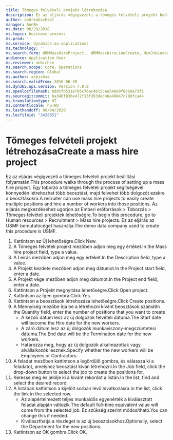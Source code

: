```yaml
---
title: Tömeges felvételi projekt létrehozása
description: Ez az eljárás végigvezeti a tömeges felvételi projekt beállítási folyamatán.
author: andreabichsel
manager: AnnBe
ms.date: 08/29/2018
ms.topic: business-process
ms.prod: ''
ms.service: dynamics-ax-applications
ms.technology: ''
ms.search.form: HRMMassHireProject,  HRMMassHireLineCreate, HcmJobLookup, HcmPersonnelManagementWorkspace
audience: Application User
ms.reviewer: anbichse
ms.search.scope: Core, Operations
ms.search.region: Global
ms.author: anbichse
ms.search.validFrom: 2016-06-30
ms.dyn365.ops.version: Version 7.0.0
ms.openlocfilehash: 8ddcfd531e7b5c76ac4b15cee54880f6868a73f1
ms.sourcegitcommit: ba340f836e472f13f263dec46a49847c788fca44
ms.translationtype: HT
ms.contentlocale: hu-HU
ms.lasthandoff: 06/04/2020
ms.locfileid: "3428851"
---
```

# <a name="create-a-mass-hire-project"></a><span data-ttu-id="c5956-103">Tömeges felvételi projekt létrehozása</span><span class="sxs-lookup"><span data-stu-id="c5956-103">Create a mass hire project</span></span>



<span data-ttu-id="c5956-104">Ez az eljárás végigvezeti a tömeges felvételi projekt beállítási folyamatán.</span><span class="sxs-lookup"><span data-stu-id="c5956-104">This procedure walks through the process of setting up a mass hire project.</span></span> <span data-ttu-id="c5956-105">Egy toborzó a tömeges felvételi projekt segítségével könnyedén létrehozhat több beosztást, majd felvehet több dolgozót ezekre a beosztásokra.</span><span class="sxs-lookup"><span data-stu-id="c5956-105">A recruiter can use mass hire projects to easily create multiple positions and hire a number of workers into those positions.</span></span> <span data-ttu-id="c5956-106">Az eljárás megkezdéséhez ugorjon az Emberi erőforrások > Toborzás > Tömeges felvételi projektek lehetőségre.</span><span class="sxs-lookup"><span data-stu-id="c5956-106">To begin this procedure, go to Human resources > Recruitment > Mass hire projects.</span></span> <span data-ttu-id="c5956-107">Ez az eljárás az USMF bemutatócéget használja.</span><span class="sxs-lookup"><span data-stu-id="c5956-107">The demo data company used to create this procedure is USMF.</span></span>

1. <span data-ttu-id="c5956-108">Kattintson az Új lehetőségre.</span><span class="sxs-lookup"><span data-stu-id="c5956-108">Click New.</span></span>
2. <span data-ttu-id="c5956-109">A Tömeges felvételi projekt mezőben adjon meg egy értéket.</span><span class="sxs-lookup"><span data-stu-id="c5956-109">In the Mass hire project field, type a value.</span></span>
3. <span data-ttu-id="c5956-110">A Leírás mezőben adjon meg egy értéket.</span><span class="sxs-lookup"><span data-stu-id="c5956-110">In the Description field, type a value.</span></span>
4. <span data-ttu-id="c5956-111">A Projekt kezdete mezőben adjon meg dátumot.</span><span class="sxs-lookup"><span data-stu-id="c5956-111">In the Project start field, enter a date.</span></span>
5. <span data-ttu-id="c5956-112">A Projekt vége mezőben adjon meg dátumot.</span><span class="sxs-lookup"><span data-stu-id="c5956-112">In the Project end field, enter a date.</span></span>
6. <span data-ttu-id="c5956-113">Kattintson a Projekt megnyitása lehetőségre.</span><span class="sxs-lookup"><span data-stu-id="c5956-113">Click Open project.</span></span>
7. <span data-ttu-id="c5956-114">Kattintson az Igen gombra.</span><span class="sxs-lookup"><span data-stu-id="c5956-114">Click Yes.</span></span>
8. <span data-ttu-id="c5956-115">Kattintson a beosztások létrehozása lehetőségre.</span><span class="sxs-lookup"><span data-stu-id="c5956-115">Click Create positions.</span></span>
9. <span data-ttu-id="c5956-116">A Mennyiség mezőbe írja be a létrehozni kívánt beosztások számát</span><span class="sxs-lookup"><span data-stu-id="c5956-116">In the Quantity field, enter the number of positions that you want to create</span></span>
    * <span data-ttu-id="c5956-117">A kezdő dátum lesz az új dolgozók felvételi dátuma.</span><span class="sxs-lookup"><span data-stu-id="c5956-117">The Start date will become the Hire date for the new workers.</span></span>  
    * <span data-ttu-id="c5956-118">A záró dátum lesz az új dolgozók munkaviszony-megszüntetési dátuma.</span><span class="sxs-lookup"><span data-stu-id="c5956-118">The End date will be the Termination date for the new workers.</span></span>  
    * <span data-ttu-id="c5956-119">Határozza meg, hogy az új dolgozók alkalmazottak vagy alvállalkozók lesznek.</span><span class="sxs-lookup"><span data-stu-id="c5956-119">Specify whether the new workers will be Employees or Contractors.</span></span>  
10. <span data-ttu-id="c5956-120">A feladat mezőben kattintson a legördülő gombra, és válassza ki a feladatot, amelyhez beosztást kíván létrehozni.</span><span class="sxs-lookup"><span data-stu-id="c5956-120">In the Job field, click the drop-down button to select the job to create the positions for.</span></span>
11. <span data-ttu-id="c5956-121">Keresse meg és jelölje ki a kívánt rekordot a listán.</span><span class="sxs-lookup"><span data-stu-id="c5956-121">In the list, find and select the desired record.</span></span>
12. <span data-ttu-id="c5956-122">A listában kattintson a kijelölt sorban lévő hivatkozásra.</span><span class="sxs-lookup"><span data-stu-id="c5956-122">In the list, click the link in the selected row.</span></span>
    * <span data-ttu-id="c5956-123">Az alapértelmezett teljes munkaidős egyenérték a kiválasztott feladat alapján változik.</span><span class="sxs-lookup"><span data-stu-id="c5956-123">The default full-time equivalent value will come from the selected job.</span></span> <span data-ttu-id="c5956-124">Ez szükség szerint módosítható.</span><span class="sxs-lookup"><span data-stu-id="c5956-124">You can change this if needed.</span></span>  
    * <span data-ttu-id="c5956-125">Kiválaszthatja a részleget is az új beosztásokhoz.</span><span class="sxs-lookup"><span data-stu-id="c5956-125">Optionally, select the Department for the new positions.</span></span>  
13. <span data-ttu-id="c5956-126">Kattintson az OK gombra.</span><span class="sxs-lookup"><span data-stu-id="c5956-126">Click OK.</span></span>

